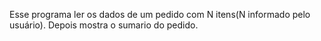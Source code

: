 Esse programa ler os dados de um pedido com N itens(N informado pelo usuário). Depois mostra o sumario do pedido.
